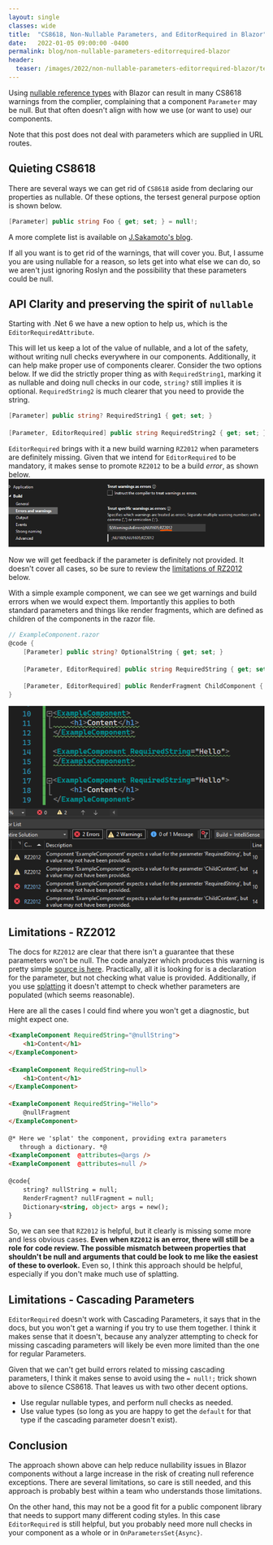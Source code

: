```yaml
---
layout: single
classes: wide
title:  "CS8618, Non-Nullable Parameters, and EditorRequired in Blazor"
date:   2022-01-05 09:00:00 -0400
permalink: blog/non-nullable-parameters-editorrequired-blazor
header:
  teaser: /images/2022/non-nullable-parameters-editorrequired-blazor/teaser-500x300.png
---
```


Using [nullable reference types](https://docs.microsoft.com/en-us/dotnet/csharp/nullable-references) with Blazor can result in many CS8618 warnings from the complier, complaining that a component `Parameter` may be null. But that often doesn't align with how we use (or want to use) our components. 

Note that this post does not deal with parameters which are supplied in URL routes.

## Quieting CS8618

There are several ways we can get rid of `CS8618` aside from declaring our properties as nullable. Of these options, the tersest general purpose option is shown below.

``` csharp
[Parameter] public string Foo { get; set; } = null!;
```

A more complete list is available on [J.Sakamoto's blog](https://dev.to/j_sakamoto/how-to-shut-the-warning-up-when-using-the-combination-of-blazor-code-behind-property-injection-and-c-nullable-reference-types-2opm).

If all you want is to get rid of the warnings, that will cover you. But, I assume you are using nullable for a reason, so lets get into what else we can do, so we aren't just ignoring Roslyn and the possibility that these parameters could be null.

## API Clarity and preserving the spirit of `nullable`

Starting with .Net 6 we have a new option to help us, which is the `EditorRequiredAttribute`. 

This will let us keep a lot of the value of nullable, and a lot of the safety, without writing null checks everywhere in our components. Additionally, it can help make proper use of components clearer. Consider the two options below. If we did the strictly proper thing as with `RequiredString1`, marking it as nullable and doing null checks in our code, `string?` still implies it is optional. `RequiredString2` is much clearer that you need to provide the string.

``` csharp
[Parameter] public string? RequiredString1 { get; set; }

[Parameter, EditorRequired] public string RequiredString2 { get; set; } = null!;
```

`EditorRequired` brings with it a new build warning `RZ2012` when parameters are definitely missing. Given that we intend for `EditorRequired` to be mandatory, it makes sense to promote `RZ2012` to be a build *error*, as shown below. 
![](/images/2022/non-nullable-parameters-editorrequired-blazor/warnings-as-errors.png)

Now we will get feedback if the parameter is definitely not provided. It doesn't cover all cases, so be sure to review the [limitations of RZ2012](#limitations---rz2012) below.

With a simple example component, we can see we get warnings and build errors when we would expect them. Importantly this applies to both standard parameters and things like render fragments, which are defined as children of the components in the razor file.

``` csharp
// ExampleComponent.razor
@code {
    [Parameter] public string? OptionalString { get; set; }

    [Parameter, EditorRequired] public string RequiredString { get; set; } = null!;

    [Parameter, EditorRequired] public RenderFragment ChildComponent { get; set; } = null!;
}
```

![](/images/2022/non-nullable-parameters-editorrequired-blazor/rz2012-use.png)

## Limitations - RZ2012

The docs for `RZ2012` are clear that there isn't a guarantee that these parameters won't be null. The code analyzer which produces this warning is pretty simple [source is here](https://github.com/dotnet/razor-compiler/blob/07e115540fd82508bf261ea85adc55734b12cdb9/src/Microsoft.AspNetCore.Razor.Language/src/Components/ComponentLoweringPass.cs). Practically, all it is looking for is a declaration for the parameter, but not checking what value is provided. Additionally, if you use [splatting](https://docs.microsoft.com/en-us/aspnet/core/blazor/components/?view=aspnetcore-6.0#attribute-splatting-and-arbitrary-parameters) it doesn't attempt to check whether parameters are populated (which seems reasonable).

Here are all the cases I could find where you won't get a diagnostic, but might expect one.

``` html
<ExampleComponent RequiredString="@nullString">
    <h1>Content</h1>
</ExampleComponent>

<ExampleComponent RequiredString=null>
    <h1>Content</h1>
</ExampleComponent>

<ExampleComponent RequiredString="Hello">
    @nullFragment
</ExampleComponent>

@* Here we 'splat' the component, providing extra parameters
   through a dictionary. *@
<ExampleComponent  @attributes=@args />
<ExampleComponent  @attributes=null />

@code{
    string? nullString = null;
    RenderFragment? nullFragment = null;
    Dictionary<string, object> args = new();
}
```

So, we can see that `RZ2012` is helpful, but it clearly is missing some more and less obvious cases. **Even when `RZ2012` is an error, there will still be a role for code review. The possible mismatch between properties that shouldn't be null and arguments that could be look to me like the easiest of these to overlook.** Even so, I think this approach should be helpful, especially if you don't make much use of splatting.

## Limitations - Cascading Parameters

`EditorRequired` doesn't work with Cascading Parameters, it says that in the docs, but you won't get a warning if you try to use them together. I think it makes sense that it doesn't, because any analyzer attempting to check for missing cascading parameters will likely be even more limited than the one for regular Parameters. 

Given that we can't get build errors related to missing cascading parameters, I think it makes sense to avoid using the `= null!;` trick shown above to silence CS8618. That leaves us with two other decent options.

* Use regular nullable types, and perform null checks as needed.
* Use value types (so long as you are happy to get the `default` for that type if the cascading parameter doesn't exist).

## Conclusion

The approach shown above can help reduce nullability issues in Blazor components without a large increase in the risk of creating null reference exceptions. There are several limitations, so care is still needed, and this approach is probably best within a team who understands those limitations. 

On the other hand, this may not be a good fit for a public component library that needs to support many different coding styles. In this case `EditorRequired` is still helpful, but you probably need more null checks in your component as a whole or in `OnParametersSet{Async}`.